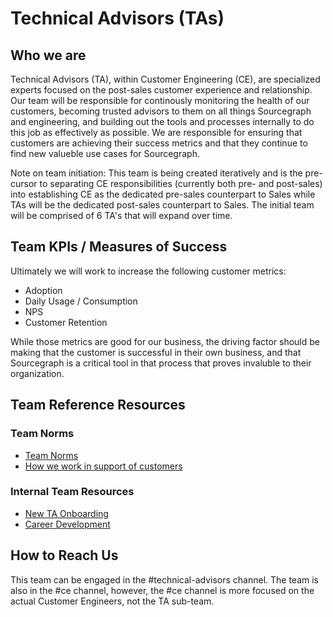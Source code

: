 # Technical Advisors (TAs)

## Who we are

Technical Advisors (TA), within Customer Engineering (CE), are specialized experts focused on the post-sales customer experience and relationship. Our team will be responsible for continously monitoring the health of our customers, becoming trusted advisors to them on all things Sourcegraph and engineering, and building out the tools and processes internally to do this job as effectively as possible. We are responsible for ensuring that customers are achieving their success metrics and that they continue to find new valueble use cases for Sourcegraph.

Note on team initiation: This team is being created iteratively and is the pre-cursor to separating CE responsibilities (currently both pre- and post-sales) into establishing CE as the dedicated pre-sales counterpart to Sales while TAs will be the dedicated post-sales counterpart to Sales. The initial team will be comprised of 6 TA's that will expand over time.

## Team KPIs / Measures of Success

Ultimately we will work to increase the following customer metrics:

- Adoption
- Daily Usage / Consumption
- NPS
- Customer Retention

While those metrics are good for our business, the driving factor should be making that the customer is successful in their own business, and that Sourcegraph is a critical tool in that process that proves invaluble to their organization.

## Team Reference Resources

### Team Norms

- [Team Norms](team-norms.md)
- [How we work in support of customers](working-with-customers.md)

### Internal Team Resources

- [New TA Onboarding](ta-onboarding.md)
- [Career Development](ta-career-development.md)

## How to Reach Us

This team can be engaged in the #technical-advisors channel. The team is also in the #ce channel, however, the #ce channel is more focused on the actual Customer Engineers, not the TA sub-team.
